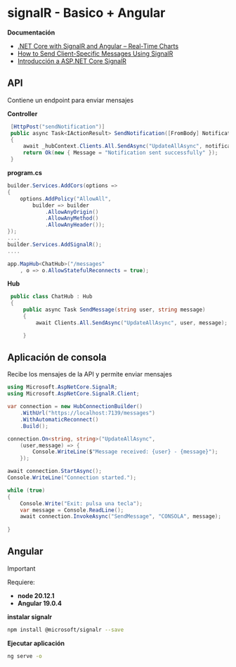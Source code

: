 # signalR - Basico + Angular
**Documentación**
* [.NET Core with SignalR and Angular – Real-Time Charts](https://code-maze.com/netcore-signalr-angular-realtime-charts/)
* [How to Send Client-Specific Messages Using SignalR](https://code-maze.com/how-to-send-client-specific-messages-using-signalr/)
* [Introducción a ASP.NET Core SignalR](https://learn.microsoft.com/es-es/aspnet/core/signalr/introduction?view=aspnetcore-9.0)

## API 
Contiene un endpoint para enviar mensajes

**Controller**
````c#
 [HttpPost("sendNotification")]
 public async Task<IActionResult> SendNotification([FromBody] Notification notification)
 {
     await _hubContext.Clients.All.SendAsync("UpdateAllAsync", notification.User, notification.Message);
     return Ok(new { Message = "Notification sent successfully" });
 }
````

**program.cs**
````c#
builder.Services.AddCors(options =>
{
    options.AddPolicy("AllowAll",
        builder => builder
            .AllowAnyOrigin()
            .AllowAnyMethod()
            .AllowAnyHeader());
});
....
builder.Services.AddSignalR();
....

app.MapHub<ChatHub>("/messages"
    , o => o.AllowStatefulReconnects = true);
````

**Hub**
````c#
 public class ChatHub : Hub
 {
     public async Task SendMessage(string user, string message)
     {
         await Clients.All.SendAsync("UpdateAllAsync", user, message);

     }
````



## Aplicación de consola
Recibe los mensajes de la API y permite enviar mensajes
````c#
using Microsoft.AspNetCore.SignalR;
using Microsoft.AspNetCore.SignalR.Client;

var connection = new HubConnectionBuilder()
    .WithUrl("https://localhost:7139/messages")
    .WithAutomaticReconnect()
    .Build();

connection.On<string, string>("UpdateAllAsync",
    (user,message) => {
        Console.WriteLine($"Message received: {user} - {message}");
    });

await connection.StartAsync();
Console.WriteLine("Connection started.");

while (true)
{
    Console.Write("Exit: pulsa una tecla");
    var message = Console.ReadLine();
    await connection.InvokeAsync("SendMessage", "CONSOLA", message);
    
}

````

## Angular
>[!IMPORTANT]  
>Requiere:
>*  **node 20.12.1**
>*  **Angular 19.0.4**

**instalar signalr**
````bash
npm install @microsoft/signalr --save
````
**Ejecutar aplicación**
````bash
ng serve -o
````

